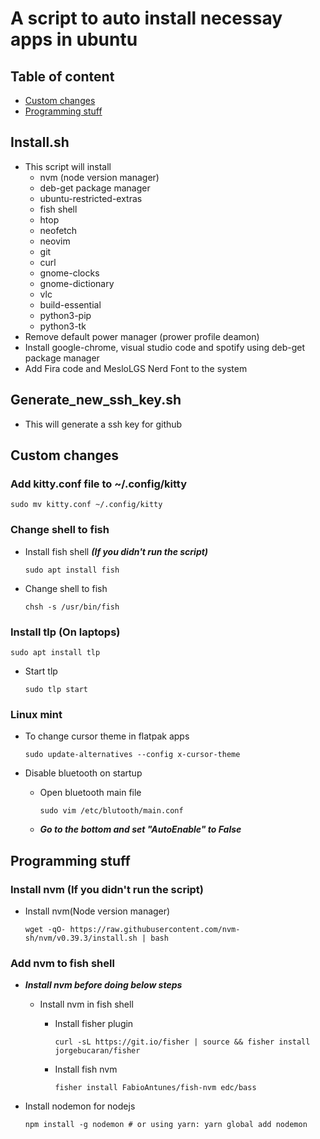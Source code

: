 # A script to auto install necessay apps in ubuntu

## Table of content
* [Custom changes](#custom-changes)
* [Programming stuff](#programming-stuff)

## Install.sh 
  - This script will install 
    - nvm (node version manager) 
    - deb-get package manager  
    - ubuntu-restricted-extras
    - fish shell
    - htop
    - neofetch
    - neovim
    - git
    - curl
    - gnome-clocks
    - gnome-dictionary 
    - vlc
    - build-essential
    - python3-pip
    - python3-tk
  - Remove default power manager (prower profile deamon)
  - Install google-chrome, visual studio code and spotify using deb-get package manager
  - Add Fira code and MesloLGS Nerd Font to the system

## Generate_new_ssh_key.sh
  - This will generate a ssh key for github
    
## Custom changes

### Add kitty.conf file to ~/.config/kitty
  ```
  sudo mv kitty.conf ~/.config/kitty
  ```

### Change shell to fish
  
  - Install fish shell ***(If you didn't run the script)***
      ```
      sudo apt install fish
      ```
      
  - Change shell to fish
      ```
      chsh -s /usr/bin/fish
      ```
   
### Install tlp (On laptops)
  ```
  sudo apt install tlp
  ```
  
  - Start tlp
    ```
    sudo tlp start
    ```

### Linux mint  

  - To change cursor theme in flatpak apps
    ```
    sudo update-alternatives --config x-cursor-theme
    ```
    
  - Disable bluetooth on startup
    
    - Open bluetooth main file
      ```
      sudo vim /etc/blutooth/main.conf
      ```
    
    - ***Go to the bottom and set "AutoEnable" to False***

## Programming stuff

### Install nvm (If you didn't run the script)

  - Install nvm(Node version manager)
    ```
    wget -qO- https://raw.githubusercontent.com/nvm-sh/nvm/v0.39.3/install.sh | bash  
    ```

### Add nvm to fish shell
  - ***Install nvm before doing below steps***
    
    - Install nvm in fish shell
      
      - Install fisher plugin
        ```
        curl -sL https://git.io/fisher | source && fisher install jorgebucaran/fisher
        ```
      - Install fish nvm
        ```
        fisher install FabioAntunes/fish-nvm edc/bass
        ```
 - Install nodemon for nodejs
   ```
   npm install -g nodemon # or using yarn: yarn global add nodemon
   ```
